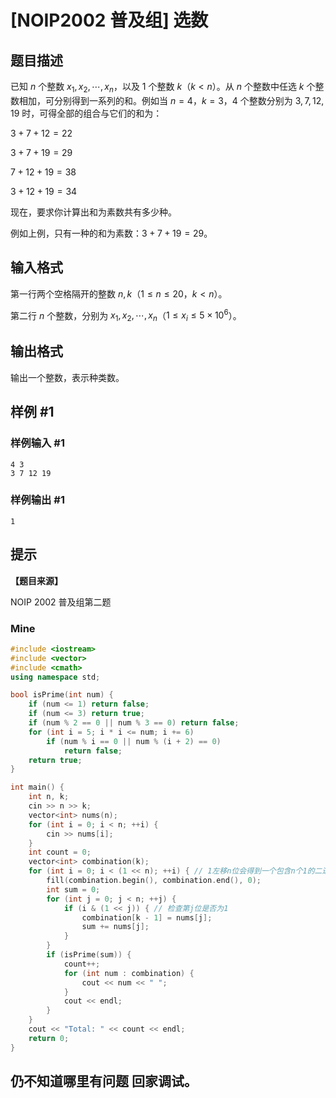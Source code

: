 # [NOIP2002 普及组] 选数

## 题目描述

已知 $n$ 个整数 $x_1,x_2,\cdots,x_n$，以及 $1$ 个整数 $k$（$k<n$）。从 $n$ 个整数中任选 $k$ 个整数相加，可分别得到一系列的和。例如当 $n=4$，$k=3$，$4$ 个整数分别为 $3,7,12,19$ 时，可得全部的组合与它们的和为：

$3+7+12=22$

$3+7+19=29$

$7+12+19=38$

$3+12+19=34$

现在，要求你计算出和为素数共有多少种。

例如上例，只有一种的和为素数：$3+7+19=29$。

## 输入格式

第一行两个空格隔开的整数 $n,k$（$1 \le n \le 20$，$k<n$）。

第二行 $n$ 个整数，分别为 $x_1,x_2,\cdots,x_n$（$1 \le x_i \le 5\times 10^6$）。

## 输出格式

输出一个整数，表示种类数。

## 样例 #1

### 样例输入 #1

```
4 3
3 7 12 19
```

### 样例输出 #1

```
1
```

## 提示

**【题目来源】**

NOIP 2002 普及组第二题

### Mine
```cpp
#include <iostream>
#include <vector>
#include <cmath>
using namespace std;

bool isPrime(int num) {
    if (num <= 1) return false;
    if (num <= 3) return true;
    if (num % 2 == 0 || num % 3 == 0) return false;
    for (int i = 5; i * i <= num; i += 6)
        if (num % i == 0 || num % (i + 2) == 0)
            return false;
    return true;
}

int main() {
    int n, k;
    cin >> n >> k;
    vector<int> nums(n);
    for (int i = 0; i < n; ++i) {
        cin >> nums[i];
    }
    int count = 0;
    vector<int> combination(k);
    for (int i = 0; i < (1 << n); ++i) { // 1左移n位会得到一个包含n个1的二进制数
        fill(combination.begin(), combination.end(), 0);
        int sum = 0;
        for (int j = 0; j < n; ++j) {
            if (i & (1 << j)) { // 检查第j位是否为1
                combination[k - 1] = nums[j];
                sum += nums[j];
            }
        }
        if (isPrime(sum)) {
            count++;
            for (int num : combination) {
                cout << num << " ";
            }
            cout << endl;
        }
    }
    cout << "Total: " << count << endl;
    return 0;
}
```

## 仍不知道哪里有问题 回家调试。